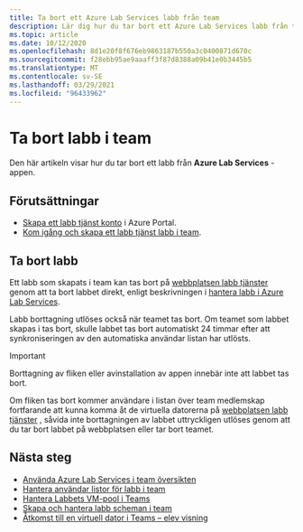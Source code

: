 ```yaml
---
title: Ta bort ett Azure Lab Services labb från team
description: Lär dig hur du tar bort ett Azure Lab Services labb från team.
ms.topic: article
ms.date: 10/12/2020
ms.openlocfilehash: 8d1e20f8f676eb9863187b550a3c0400871d670c
ms.sourcegitcommit: f28ebb95ae9aaaff3f87d8388a09b41e0b3445b5
ms.translationtype: MT
ms.contentlocale: sv-SE
ms.lasthandoff: 03/29/2021
ms.locfileid: "96433962"
---
```

# <a name="delete-labs-within-teams"></a>Ta bort labb i team

Den här artikeln visar hur du tar bort ett labb från **Azure Lab Services** -appen.

## <a name="prerequisites"></a>Förutsättningar

* [Skapa ett labb tjänst konto](tutorial-setup-lab-account.md#create-a-lab-account) i Azure Portal.
* [Kom igång och skapa ett labb tjänst labb i team](how-to-get-started-create-lab-within-teams.md).

## <a name="delete-labs"></a>Ta bort labb

Ett labb som skapats i team kan tas bort på [webbplatsen labb tjänster](https://labs.azure.com) genom att ta bort labbet direkt, enligt beskrivningen i [hantera labb i Azure Lab Services](how-to-manage-classroom-labs.md). 

Labb borttagning utlöses också när teamet tas bort. Om teamet som labbet skapas i tas bort, skulle labbet tas bort automatiskt 24 timmar efter att synkroniseringen av den automatiska användar listan har utlösts. 

> [!IMPORTANT]
> Borttagning av fliken eller avinstallation av appen innebär inte att labbet tas bort. 

Om fliken tas bort kommer användare i listan över team medlemskap fortfarande att kunna komma åt de virtuella datorerna på [webbplatsen labb tjänster](https://labs.azure.com) , såvida inte borttagningen av labbet uttryckligen utlöses genom att du tar bort labbet på webbplatsen eller tar bort teamet. 

## <a name="next-steps"></a>Nästa steg

- [Använda Azure Lab Services i team översikten](lab-services-within-teams-overview.md)
- [Hantera användar listor för labb i team](how-to-manage-user-lists-within-teams.md)
- [Hantera Labbets VM-pool i Teams](how-to-manage-vm-pool-within-teams.md)
- [Skapa och hantera labb scheman i team](how-to-create-schedules-within-teams.md)
- [Åtkomst till en virtuell dator i Teams – elev visning](how-to-access-vm-for-students-within-teams.md)

